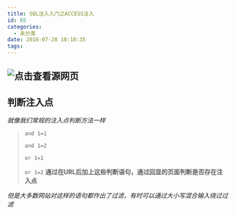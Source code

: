 ```yaml
---
title: SQL注入入门之ACCESS注入
id: 65
categories:
  - 未分类
date: 2016-07-28 10:10:35
tags:
---
```


## ![](http://img2.web07.cn/UpPic/Png/201410/14/2781031414050433.png "点击查看源网页")

## 判断注入点
<!--more-->
_就像我们常规的注入点判断方法一样_
> `and 1=1`
> 
> `and 1=2`
> 
> `or 1=1`
> 
> `or 1=2`
**通过在URL后加上这些判断语句，通过回显的页面判断是否存在注入点**

_但是大多数网站对这样的语句都作出了过滤，有时可以通过大小写混合输入绕过过滤_